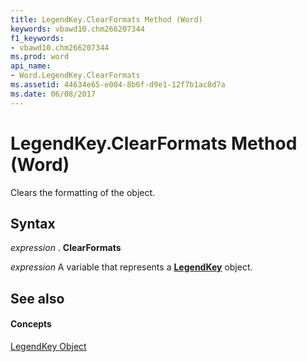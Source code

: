 ```yaml
---
title: LegendKey.ClearFormats Method (Word)
keywords: vbawd10.chm266207344
f1_keywords:
- vbawd10.chm266207344
ms.prod: word
api_name:
- Word.LegendKey.ClearFormats
ms.assetid: 44634e65-e004-8b6f-d9e1-12f7b1ac8d7a
ms.date: 06/08/2017
---
```



# LegendKey.ClearFormats Method (Word)

Clears the formatting of the object.


## Syntax

 _expression_ . **ClearFormats**

 _expression_ A variable that represents a **[LegendKey](legendkey-object-word.md)** object.


## See also


#### Concepts


[LegendKey Object](legendkey-object-word.md)

